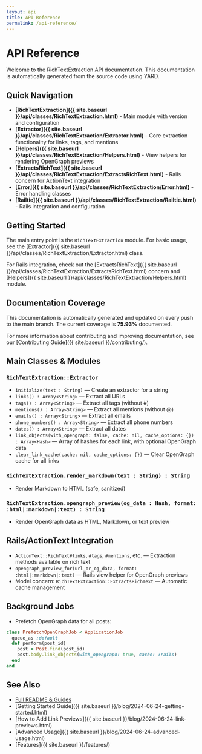```yaml
---
layout: api
title: API Reference
permalink: /api-reference/
---
```


# API Reference

Welcome to the RichTextExtraction API documentation. This documentation is automatically generated from the source code using YARD.

## Quick Navigation

- **[RichTextExtraction]({{ site.baseurl }}/api/classes/RichTextExtraction.html)** - Main module with version and configuration
- **[Extractor]({{ site.baseurl }}/api/classes/RichTextExtraction/Extractor.html)** - Core extraction functionality for links, tags, and mentions
- **[Helpers]({{ site.baseurl }}/api/classes/RichTextExtraction/Helpers.html)** - View helpers for rendering OpenGraph previews
- **[ExtractsRichText]({{ site.baseurl }}/api/classes/RichTextExtraction/ExtractsRichText.html)** - Rails concern for ActionText integration
- **[Error]({{ site.baseurl }}/api/classes/RichTextExtraction/Error.html)** - Error handling classes
- **[Railtie]({{ site.baseurl }}/api/classes/RichTextExtraction/Railtie.html)** - Rails integration and configuration

## Getting Started

The main entry point is the `RichTextExtraction` module. For basic usage, see the [Extractor]({{ site.baseurl }}/api/classes/RichTextExtraction/Extractor.html) class.

For Rails integration, check out the [ExtractsRichText]({{ site.baseurl }}/api/classes/RichTextExtraction/ExtractsRichText.html) concern and [Helpers]({{ site.baseurl }}/api/classes/RichTextExtraction/Helpers.html) module.

## Documentation Coverage

This documentation is automatically generated and updated on every push to the main branch. The current coverage is **75.93%** documented.

For more information about contributing and improving documentation, see our [Contributing Guide]({{ site.baseurl }}/contributing/).

## Main Classes & Modules

### `RichTextExtraction::Extractor`

- `initialize(text : String)` — Create an extractor for a string
- `links() : Array<String>` — Extract all URLs
- `tags() : Array<String>` — Extract all tags (without #)
- `mentions() : Array<String>` — Extract all mentions (without @)
- `emails() : Array<String>` — Extract all emails
- `phone_numbers() : Array<String>` — Extract all phone numbers
- `dates() : Array<String>` — Extract all dates
- `link_objects(with_opengraph: false, cache: nil, cache_options: {}) : Array<Hash>` — Array of hashes for each link, with optional OpenGraph data
- `clear_link_cache(cache: nil, cache_options: {})` — Clear OpenGraph cache for all links

### `RichTextExtraction.render_markdown(text : String) : String`
- Render Markdown to HTML (safe, sanitized)

### `RichTextExtraction.opengraph_preview(og_data : Hash, format: :html|:markdown|:text) : String`
- Render OpenGraph data as HTML, Markdown, or text preview

## Rails/ActionText Integration
- `ActionText::RichText#links`, `#tags`, `#mentions`, etc. — Extraction methods available on rich text
- `opengraph_preview_for(url_or_og_data, format: :html|:markdown|:text)` — Rails view helper for OpenGraph previews
- Model concern: `RichTextExtraction::ExtractsRichText` — Automatic cache management

## Background Jobs
- Prefetch OpenGraph data for all posts:

```ruby
class PrefetchOpenGraphJob < ApplicationJob
  queue_as :default
  def perform(post_id)
    post = Post.find(post_id)
    post.body.link_objects(with_opengraph: true, cache: :rails)
  end
end
```

## See Also
- [Full README & Guides](https://github.com/ceccec/rich_text_extraction#readme)
- [Getting Started Guide]({{ site.baseurl }}/blog/2024-06-24-getting-started.html)
- [How to Add Link Previews]({{ site.baseurl }}/blog/2024-06-24-link-previews.html)
- [Advanced Usage]({{ site.baseurl }}/blog/2024-06-24-advanced-usage.html)
- [Features]({{ site.baseurl }}/features/) 